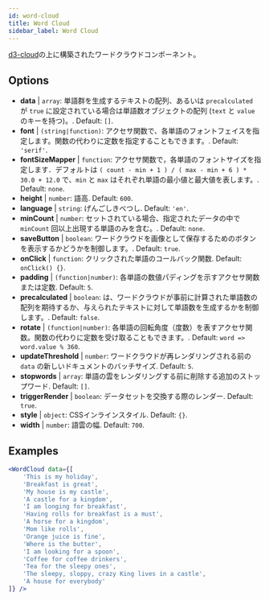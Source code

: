 ```yaml
---
id: word-cloud 
title: Word Cloud
sidebar_label: Word Cloud
---
```


[d3-cloud](https://github.com/jasondavies/d3-cloud)の上に構築されたワードクラウドコンポーネント。

## Options

* __data__ | `array`: 単語群を生成するテキストの配列、あるいは `precalculated` が `true` に設定されている場合は単語数オブジェクトの配列 (`text` と `value` のキーを持つ)。. Default: `[]`.
* __font__ | `(string|function)`: アクセサ関数で、各単語のフォントフェイスを指定します。関数の代わりに定数を指定することもできます。. Default: `'serif'`.
* __fontSizeMapper__ | `function`: アクセサ関数で，各単語のフォントサイズを指定します．デフォルトは `( count - min + 1 ) / ( max - min + 6 ) * 30.0 + 12.0` で、`min` と `max` はそれぞれ単語の最小値と最大値を表します。. Default: `none`.
* __height__ | `number`: 語高. Default: `600`.
* __language__ | `string`: げんごしきべつし. Default: `'en'`.
* __minCount__ | `number`: セットされている場合、指定されたデータの中で `minCount` 回以上出現する単語のみを含む。. Default: `none`.
* __saveButton__ | `boolean`: ワードクラウドを画像として保存するためのボタンを表示するかどうかを制御します。. Default: `true`.
* __onClick__ | `function`: クリックされた単語のコールバック関数. Default: `onClick() {}`.
* __padding__ | `(function|number)`: 各単語の数値パディングを示すアクセサ関数または定数. Default: `5`.
* __precalculated__ | `boolean`: は、ワードクラウドが事前に計算された単語数の配列を期待するか、与えられたテキストに対して単語数を生成するかを制御します。. Default: `false`.
* __rotate__ | `(function|number)`: 各単語の回転角度（度数）を表すアクセサ関数。関数の代わりに定数を受け取ることもできます。. Default: `word => word.value % 360`.
* __updateThreshold__ | `number`: ワードクラウドが再レンダリングされる前の `data` の新しいドキュメントのバッチサイズ. Default: `5`.
* __stopwords__ | `array`: 単語の雲をレンダリングする前に削除する追加のストップワード. Default: `[]`.
* __triggerRender__ | `boolean`: データセットを交換する際のレンダー. Default: `true`.
* __style__ | `object`: CSSインラインスタイル. Default: `{}`.
* __width__ | `number`: 語雲の幅. Default: `700`.


## Examples

```jsx live
<WordCloud data={[
	'This is my holiday', 
	'Breakfast is great', 
	'My house is my castle', 
	'A castle for a kingdom', 
	'I am longing for breakfast',
	'Having rolls for breakfast is a must',
	'A horse for a kingdom',
	'Mom like rolls',
	'Orange juice is fine',
	'Where is the butter',
	'I am looking for a spoon',
	'Coffee for coffee drinkers',
	'Tea for the sleepy ones',
	'The sleepy, sloppy, crazy King lives in a castle',
	'A house for everybody'
]} />
```



